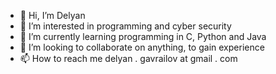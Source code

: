 - 👋 Hi, I’m Delyan
- 👀 I’m interested in programming and cyber security
- 🌱 I’m currently learning programming in C, Python and Java
- 💞️ I’m looking to collaborate on anything, to gain experience
- 📫 How to reach me delyan . gavrailov at gmail . com

<!---
atomcraft/atomcraft is a ✨ special ✨ repository because its `README.md` (this file) appears on your GitHub profile.
You can click the Preview link to take a look at your changes.
--->
